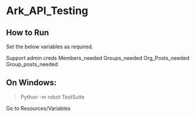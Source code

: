 # Ark_API_Testing
 

How to Run
-----------

Set the below variables as required.

Support admin creds
Members_needed
Groups_needed
Org_Posts_needed
Group_posts_needed

On Windows:
------------
> Python -m robot TestSuite

Go to Resources/Variables

